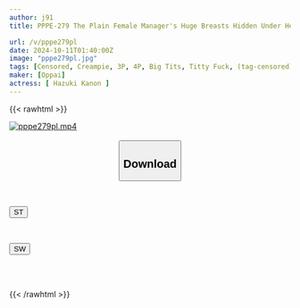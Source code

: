 ```yaml
---
author: j91
title: PPPE-279 The Plain Female Manager's Huge Breasts Hidden Under Her Potato Jersey Are Discovered By The Team Members... She Becomes A Sex Toy And Gets Creampied During A Training Camp Gangbang

url: /v/pppe279pl
date: 2024-10-11T01:40:00Z
image: "pppe279pl.jpg"
tags: [Censored, Creampie, 3P, 4P, Big Tits, Titty Fuck, (tag-censored)	]
maker: [Oppai]
actress: [ Hazuki Kanon ]
---
```



{{< rawhtml >}}

<div class="video" data-videoid="q8K0YXDmeOUAp4">
    <a href="javascript:;">
        <img src="/v/pppe279pl/pppe279pl.jpg" width="WIDTH" height="HEIGHT" alt="pppe279pl.mp4" loading="lazy">
    </a>
</div>

<script type="text/javascript" src="https://j91.asia/asset/on-demand-st.js"></script>

<br>
  <link rel="stylesheet" href="https://j91.asia/asset/bs5.css">
  
  <center>
  <button class="btn btn-primary" type="button" data-bs-toggle="collapse" data-bs-target=".multi-collapse" aria-expanded="false" aria-controls="multiCollapseExample1 multiCollapseExample2"><h2>Download</h2></button></center>
</p>
<div class="row">
  <div class="col">
    <div class="collapse multi-collapse" id="multiCollapseExample1">
      <div class="card card-body">
	      	      <br>
<div class="buttons">  
<p><a href="/v/pppe279pl/st.html" target="_blank"><button class="btn-hover color-3"><i class="fa fa-download"></i> ST</button></a></p></div>
    </div>
  </div>
</div>
  <div class="col">
    <div class="collapse multi-collapse" id="multiCollapseExample2">
      <div class="card card-body">
	      <br>
<div class="buttons">
<p><a href="/v/pppe279pl/sw.html" target="_blank"><button class="btn-hover color-2"><i class="fa fa-download"></i> SW</button></a></p></div>
<br><br>
      </div>
    </div>
  </div>
</div>

{{< /rawhtml >}}